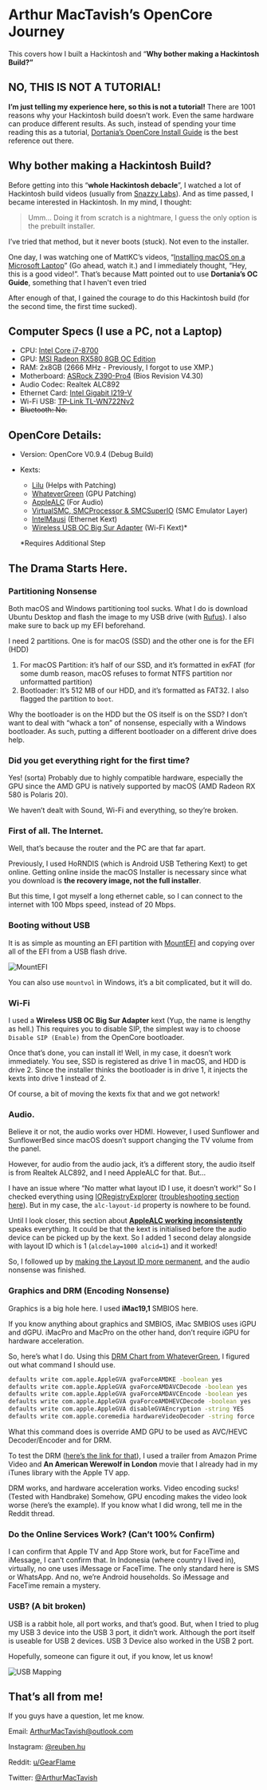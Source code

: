 # Arthur MacTavish’s OpenCore Journey

This covers how I built a Hackintosh and “**Why bother making a Hackintosh Build?”**

## NO, THIS IS NOT A TUTORIAL!

**I’m just telling my experience here, so this is not a tutorial!**
There are 1001 reasons why your Hackintosh build doesn’t work. Even the same hardware can produce different results. As such, instead of spending your time reading this as a tutorial, [Dortania’s OpenCore Install Guide](https://dortania.github.io/OpenCore-Install-Guide/) is the best reference out there.

## Why bother making a Hackintosh Build?

Before getting into this “**whole Hackintosh debacle**”, I watched a lot of Hackintosh build videos (usually from [Snazzy Labs](https://www.youtube.com/@snazzy)).
And as time passed, I became interested in Hackintosh. In my mind, I thought:

> Umm… Doing it from scratch is a nightmare, I guess the only option is the prebuilt installer.

I’ve tried that method, but it never boots (stuck). Not even to the installer.

One day, I was watching one of MattKC’s videos, “[Installing macOS on a Microsoft Laptop](https://www.youtube.com/watch?v=S15FVwbHEqo)” (Go ahead, watch it.) and I immediately thought, “Hey, this is a good video!”. That’s because Matt pointed out to use **Dortania’s OC Guide**, something that I haven't even tried

After enough of that, I gained the courage to do this Hackintosh build (for the second time, the first time sucked).

## Computer Specs (I use a PC, not a Laptop)

- CPU: [Intel Core i7-8700](https://ark.intel.com/content/www/us/en/ark/products/126686/intel-core-i78700-processor-12m-cache-up-to-4-60-ghz.html)
- GPU: [MSI Radeon RX580 8GB OC Edition](https://www.msi.com/Graphics-Card/Radeon-RX-580-ARMOR-8G-OC/)
- RAM: 2x8GB (2666 MHz - Previously, I forgot to use XMP.)
- Motherboard: [ASRock Z390-Pro4](https://www.asrock.com/mb/Intel/Z390%20Pro4/index.asp#Specification) (Bios Revision V4.30)
- Audio Codec: Realtek ALC892
- Ethernet Card: [Intel Gigabit I219-V](https://www.intel.com/content/www/us/en/products/sku/82186/intel-ethernet-connection-i219v/specifications.html)
- Wi-Fi USB: [TP-Link TL-WN722Nv2](https://www.tp-link.com/id/home-networking/high-power-adapter/tl-wn722n/)
- ~~Bluetooth: No.~~

## OpenCore Details:

- Version: OpenCore V0.9.4 (Debug Build)
- Kexts:
    - [Lilu](https://github.com/acidanthera/Lilu) (Helps with Patching)
    - [WhateverGreen](https://github.com/acidanthera/WhateverGreen) (GPU Patching)
    - [AppleALC](https://github.com/acidanthera/AppleALC) (For Audio)
    - [VirtualSMC, SMCProcessor & SMCSuperIO](https://github.com/acidanthera/VirtualSMC) (SMC Emulator Layer)
    - [IntelMausi](https://github.com/acidanthera/IntelMausi) (Ethernet Kext)
    - [Wireless USB OC Big Sur Adapter](https://github.com/chris1111/Wireless-USB-OC-Big-Sur-Adapter) (Wi-Fi Kext)*
    
    \*Requires Additional Step
    

## The Drama Starts Here.

### Partitioning Nonsense

Both macOS and Windows partitioning tool sucks. What I do is download Ubuntu Desktop and flash the image to my USB drive (with [Rufus](https://rufus.ie/)). I also make sure to back up my EFI beforehand.

I need 2 partitions. One is for macOS (SSD) and the other one is for the EFI (HDD)

1. For macOS Partition: it’s half of our SSD, and it’s formatted in exFAT (for some dumb reason, macOS refuses to format NTFS partition nor unformatted partition)
2. Bootloader: It’s 512 MB of our HDD, and it’s formatted as FAT32. I also flagged the partition to `boot`.

Why the bootloader is on the HDD but the OS itself is on the SSD?
I don’t want to deal with “whack a ton” of nonsense, especially with a Windows bootloader. As such, putting a different bootloader on a different drive does help.

### Did you get everything right for the first time?

Yes! (sorta) Probably due to highly compatible hardware, especially the GPU since the AMD GPU is natively supported by macOS (AMD Radeon RX 580 is Polaris 20).

We haven’t dealt with Sound, Wi-Fi and everything, so they’re broken.

### First of all. The Internet.

Well, that’s because the router and the PC are that far apart.

Previously, I used HoRNDIS (which is Android USB Tethering Kext) to get online.
Getting online inside the macOS Installer is necessary since what you download is **the recovery image, not the full installer**.

But this time, I got myself a long ethernet cable, so I can connect to the internet with 100 Mbps speed, instead of 20 Mbps.

### Booting without USB

It is as simple as mounting an EFI partition with [MountEFI](https://github.com/corpnewt/MountEFI) and copying over all of the EFI from a USB flash drive.

![MountEFI](REPO_Assets/BWOUSB.png)

You can also use `mountvol` in Windows, it’s a bit complicated, but it will do.

### Wi-Fi

I used a **Wireless USB OC Big Sur Adapter** kext (Yup, the name is lengthy as hell.)
This requires you to disable SIP, the simplest way is to choose `Disable SIP (Enable)` from the OpenCore bootloader.

Once that’s done, you can install it! Well, in my case, it doesn’t work immediately.
You see, SSD is registered as drive 1 in macOS, and HDD is drive 2. Since the installer thinks the bootloader is in drive 1, it injects the kexts into drive 1 instead of 2.

Of course, a bit of moving the kexts fix that and we got network!

### Audio.

Believe it or not, the audio works over HDMI. However, I used Sunflower and SunflowerBed since macOS doesn’t support changing the TV volume from the panel.

However, for audio from the audio jack, it’s a different story, the audio itself is from Realtek ALC892, and I need AppleALC for that. But…

I have an issue where “No matter what layout ID I use, it doesn’t work!” So I checked everything using [IORegistryExplorer](https://github.com/khronokernel/IORegistryClone/blob/master/ioreg-302.zip) ([troubleshooting section here](https://dortania.github.io/OpenCore-Post-Install/universal/audio.html#checking-if-applealc-is-patching-correctly)). But in my case, the `alc-layout-id` property is nowhere to be found.

Until I look closer, this section about **[AppleALC working inconsistently](https://dortania.github.io/OpenCore-Post-Install/universal/audio.html#applealc-working-inconsistently)** speaks everything.
It could be that the kext is initialised before the audio device can be picked up by the kext. So I added 1 second delay alongside with layout ID which is 1 (`alcdelay=1000 alcid=1`) and it worked!

So, I followed up by [making the Layout ID more permanent](https://dortania.github.io/OpenCore-Post-Install/universal/audio.html#making-layout-id-more-permanent), and the audio nonsense was finished.

### Graphics and DRM (Encoding Nonsense)

Graphics is a big hole here. I used **iMac19,1** SMBIOS here.

If you know anything about graphics and SMBIOS, iMac SMBIOS uses iGPU and dGPU. iMacPro and MacPro on the other hand, don’t require iGPU for hardware acceleration.

So, here’s what I do. Using this [DRM Chart from WhateverGreen](https://github.com/acidanthera/WhateverGreen/blob/master/Manual/FAQ.Chart.md), I figured out what command I should use.

```bash
defaults write com.apple.AppleGVA gvaForceAMDKE -boolean yes
defaults write com.apple.AppleGVA gvaForceAMDAVCDecode -boolean yes
defaults write com.apple.AppleGVA gvaForceAMDAVCEncode -boolean yes
defaults write com.apple.AppleGVA gvaForceAMDHEVCDecode -boolean yes
defaults write com.apple.AppleGVA disableGVAEncryption -string YES
defaults write com.apple.coremedia hardwareVideoDecoder -string force
```

What this command does is override AMD GPU to be used as AVC/HEVC Decoder/Encoder and for DRM.

To test the DRM ([here’s the link for that](https://dortania.github.io/OpenCore-Post-Install/universal/drm.html#testing-drm)), I used a trailer from Amazon Prime Video and **An American Werewolf in London** movie that I already had in my iTunes library with the Apple TV app.

DRM works, and hardware acceleration works. Video encoding sucks! (Tested with Handbrake)
Somehow, GPU encoding makes the video look worse (here’s the example). If you know what I did wrong, tell me in the Reddit thread.

### Do the Online Services Work? (Can’t 100% Confirm)

I can confirm that Apple TV and App Store work, but for FaceTime and iMessage, I can’t confirm that.
In Indonesia (where country I lived in), virtually, no one uses iMessage or FaceTime. The only standard here is SMS or WhatsApp. And no, we’re Android households. So iMessage and FaceTime remain a mystery.

### USB? (A bit broken)

USB is a rabbit hole, all port works, and that’s good. But, when I tried to plug my USB 3 device into the USB 3 port, it didn’t work. Although the port itself is useable for USB 2 devices. USB 3 Device also worked in the USB 2 port.

Hopefully, someone can figure it out, if you know, let us know!

![USB Mapping](REPO_Assets/USBMap.png)

## That’s all from me!

If you guys have a question, let me know.

Email: [ArthurMacTavish@outlook.com](mailto:ArthurMacTavish@outlook.com)

Instagram: [@reuben.hu](https://instagram.com/reuben.hu/)

Reddit: [u/GearFlame](https://reddit.com/u/gearflame/)

Twitter: [@ArthurMacTavish](https://twitter.com/ArthurMacTavish/)